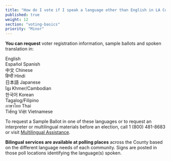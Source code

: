 ```yaml
---
title: "How do I vote if I speak a language other than English in LA County?"
published: true
weight: 12
section: "voting-basics"
priority: "Minor"
---
```


**You can request** voter registration information, sample ballots and spoken translation in:  

English  
Español  Spanish  
中文  Chinese  
हिन्दी  Hindi  
日本語  Japanese  
ខ្មែរ  Khmer/Cambodian  
한국어  Korean  
Tagalog/Filipino  
ภาษาไทย  Thai  
Tiếng Việt  Vietnamese  

To request a Sample Ballot in one of these languages or to request an interpreter or multilingual materials before an election, call 1 (800) 481-8683 or visit [Multilingual Assistance](https://www.lavote.net/home/voting-elections/voter-education/multilingual-services-program/multilingual-services-program).  

**Bilingual services are available at polling places** across the County based on the different language needs of each community. Signs are posted in those poll locations identifying the language(s) spoken.  

